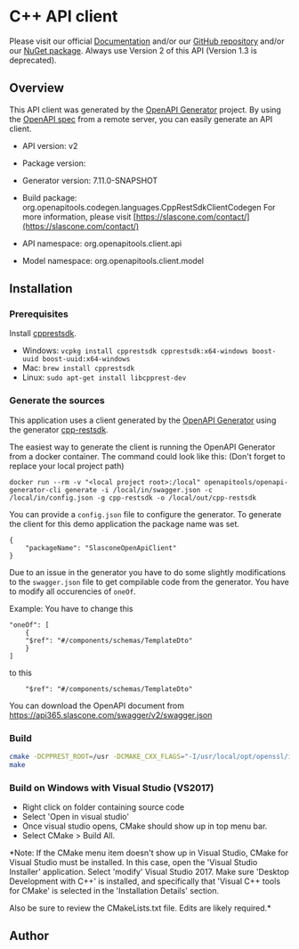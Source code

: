 # C++ API client

Please visit our official [Documentation](https://support.slascone.com/hc/en-us/sections/360004685737-API) and/or our [GitHub repository](https://github.com/slascone/) and/or our [NuGet package](https://www.nuget.org/packages/Slascone.Client/). Always use Version 2 of this API (Version 1.3 is deprecated).

## Overview
This API client was generated by the [OpenAPI Generator](https://openapi-generator.tech) project. By using the [OpenAPI spec](https://openapis.org) from a remote server, you can easily generate an API client.

- API version: v2
- Package version: 
- Generator version: 7.11.0-SNAPSHOT
- Build package: org.openapitools.codegen.languages.CppRestSdkClientCodegen
For more information, please visit [https://slascone.com/contact/](https://slascone.com/contact/)

- API namespace: org.openapitools.client.api
- Model namespace: org.openapitools.client.model

## Installation

### Prerequisites

Install [cpprestsdk](https://github.com/Microsoft/cpprestsdk).

- Windows: `vcpkg install cpprestsdk cpprestsdk:x64-windows boost-uuid boost-uuid:x64-windows`
- Mac: `brew install cpprestsdk`
- Linux: `sudo apt-get install libcpprest-dev`

### Generate the sources

This application uses a client generated by the [OpenAPI Generator](https://openapi-generator.tech/) using the generator [cpp-restsdk](https://openapi-generator.tech/docs/generators/cpp-restsdk).

The easiest way to generate the client is running the OpenAPI Generator from a docker container. The command could look like this: (Don't forget to replace your local project path)

```
docker run --rm -v "<local project root>:/local" openapitools/openapi-generator-cli generate -i /local/in/swagger.json -c /local/in/config.json -g cpp-restsdk -o /local/out/cpp-restsdk
```

You can provide a `config.json` file to configure the generator. To generate the client for this demo application the package name was set.

```
{
    "packageName": "SlasconeOpenApiClient"
}
```

Due to an issue in the generator you have to do some slightly modifications to the `swagger.json` file to get compilable code from the generator.
You have to modify all occurencies of `oneOf`.

Example: You have to change this
```
"oneOf": [
    {
    "$ref": "#/components/schemas/TemplateDto"
    }
]
```

to this
```
    "$ref": "#/components/schemas/TemplateDto"
```

You can download the OpenAPI document from https://api365.slascone.com/swagger/v2/swagger.json

### Build

```sh
cmake -DCPPREST_ROOT=/usr -DCMAKE_CXX_FLAGS="-I/usr/local/opt/openssl/include" -DCMAKE_MODULE_LINKER_FLAGS="-L/usr/local/opt/openssl/lib"
make
```

### Build on Windows with Visual Studio (VS2017)

- Right click on folder containing source code
- Select 'Open in visual studio'
- Once visual studio opens, CMake should show up in top menu bar.
- Select CMake > Build All.

*Note: If the CMake menu item doesn't show up in Visual Studio, CMake
for Visual Studio must be installed. In this case, open the 'Visual Studio
Installer' application. Select 'modify' Visual Studio 2017. Make sure
'Desktop Development with C++' is installed, and specifically that 'Visual
C++ tools for CMake' is selected in the 'Installation Details' section.

Also be sure to review the CMakeLists.txt file. Edits are likely required.*

## Author



